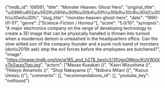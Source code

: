 {"tmdb_id": 108561, "title": "Monster Heaven: Ghost Hero", "original_title": "\u5996\u602a\u5929\u56fd\u30fb\u30b4\u30fc\u30b9\u30c8\u30d2\u30fc\u30ed\u30fc", "slug_title": "monster-heaven-ghost-hero", "date": "1990-01-01", "genre": ["Science-Fiction / Horreur"], "score": "5.0/10", "synopsis": "A major electronics company on the verge of developing technology to create a 3D image that can be physically handled is thrown into turmoil when a murderous demon is unleashed in the headquarters office. Can the slow witted son of the company founder and a punk rock band of monsters (don\u2019t ask) stop the evil forces before the employees are butchered?", "image": "https://image.tmdb.org/t/p/w185_and_h278_bestv2/3fUgoOMnocKUVWXXy7kGwzo7lqp.jpg", "actors": ["Masao Kusakari ()", "Kaori Mizushima ()", "Hideyo Amamoto ()", "Shoji Nakayama ()", "Noboru Mitani ()", "Kazuo Umezu ()"], "comments": [], "recommandations_id": [], "youtube_key": "notfound"}